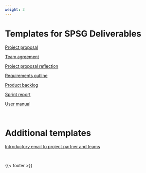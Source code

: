 ```yaml
---
weight: 3
---
```


# Templates for SPSG Deliverables

[Project proposal](</files/templates/SPSG project proposal template.docx>)

[Team agreement](</files/templates/SPSG team agreement template.docx>)

[Project proposal reflection](</files/templates/SPSG project proposal reflection template.docx>)

[Requirements outline](</files/templates/SPSG requirements outline template.docx>)

[Product backlog](</files/templates/SPSG product backlog template.docx>)

[Sprint report](</files/templates/SPSG sprint report template.docx>)

[User manual](</files/templates/SPSG user manual template.docx>)


&nbsp;

# Additional templates

[Introductory email to project partner and teams](</files/templates/SPSG introductory email template.docx>)


&nbsp;

{{< footer >}}

